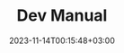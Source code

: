 ---
weight: 1000
title: "Dev Manual"
description: "A user guide with examples on how to create your own addons, and, tools compatible with KDebugger."
icon: "code"
date: "2023-11-14T00:15:48+03:00"
lastmod: "2023-11-14T00:15:48+03:00"
draft: false
---